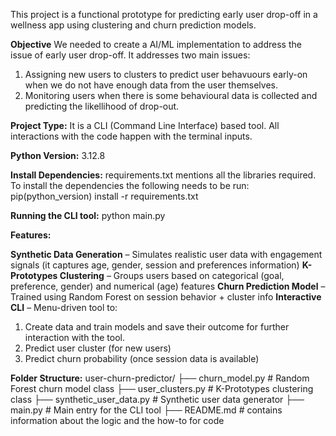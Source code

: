 This project is a functional prototype for predicting early user drop-off in a wellness app using clustering and churn prediction models. 

**Objective**
We needed to create a AI/ML implementation to address the issue of early user drop-off.
It addresses two main issues:
1. Assigning new users to clusters to predict user behavuours early-on when we do not have enough data from the user themselves.
2. Monitoring users when there is some behavioural data is collected and predicting the likellihood of drop-out.

**Project Type:**
It is a CLI (Command Line Interface) based tool. All interactions with the code happen with the terminal inputs.

**Python Version:** 3.12.8

**Install Dependencies:** 
requirements.txt mentions all the libraries required. 
To install the dependencies the following needs to be run:
pip(python_version) install -r requirements.txt

**Running the CLI tool:**
python main.py

**Features:**

**Synthetic Data Generation** – Simulates realistic user data with engagement signals (it captures age, gender, session and preferences information)
**K-Prototypes Clustering** – Groups users based on categorical (goal, preference, gender) and numerical (age) features
**Churn Prediction Model** – Trained using Random Forest on session behavior + cluster info
**Interactive CLI** – Menu-driven tool to:
  1. Create data and train models and save their outcome for further interaction with the tool.
  2. Predict user cluster (for new users)
  3. Predict churn probability (once session data is available)

**Folder Structure:**
user-churn-predictor/
├── churn_model.py                    # Random Forest churn model class
├── user_clusters.py                  # K-Prototypes clustering class
├── synthetic_user_data.py            # Synthetic user data generator
├── main.py                           # Main entry for the CLI tool
├── README.md                         # contains information about the logic and the how-to for code

